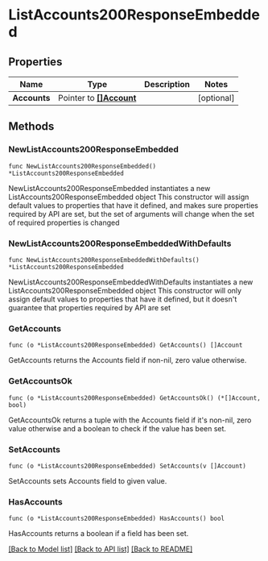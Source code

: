 # ListAccounts200ResponseEmbedded

## Properties

Name | Type | Description | Notes
------------ | ------------- | ------------- | -------------
**Accounts** | Pointer to [**[]Account**](Account.md) |  | [optional] 

## Methods

### NewListAccounts200ResponseEmbedded

`func NewListAccounts200ResponseEmbedded() *ListAccounts200ResponseEmbedded`

NewListAccounts200ResponseEmbedded instantiates a new ListAccounts200ResponseEmbedded object
This constructor will assign default values to properties that have it defined,
and makes sure properties required by API are set, but the set of arguments
will change when the set of required properties is changed

### NewListAccounts200ResponseEmbeddedWithDefaults

`func NewListAccounts200ResponseEmbeddedWithDefaults() *ListAccounts200ResponseEmbedded`

NewListAccounts200ResponseEmbeddedWithDefaults instantiates a new ListAccounts200ResponseEmbedded object
This constructor will only assign default values to properties that have it defined,
but it doesn't guarantee that properties required by API are set

### GetAccounts

`func (o *ListAccounts200ResponseEmbedded) GetAccounts() []Account`

GetAccounts returns the Accounts field if non-nil, zero value otherwise.

### GetAccountsOk

`func (o *ListAccounts200ResponseEmbedded) GetAccountsOk() (*[]Account, bool)`

GetAccountsOk returns a tuple with the Accounts field if it's non-nil, zero value otherwise
and a boolean to check if the value has been set.

### SetAccounts

`func (o *ListAccounts200ResponseEmbedded) SetAccounts(v []Account)`

SetAccounts sets Accounts field to given value.

### HasAccounts

`func (o *ListAccounts200ResponseEmbedded) HasAccounts() bool`

HasAccounts returns a boolean if a field has been set.


[[Back to Model list]](../README.md#documentation-for-models) [[Back to API list]](../README.md#documentation-for-api-endpoints) [[Back to README]](../README.md)



